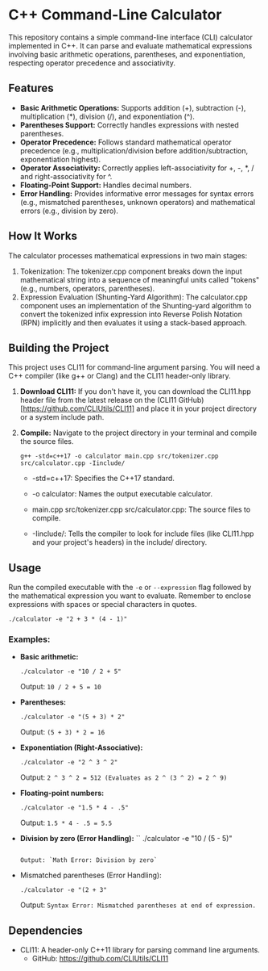 # C++ Command-Line Calculator

This repository contains a simple command-line interface (CLI) calculator implemented in C++. It can parse and evaluate mathematical expressions involving basic arithmetic operations, parentheses, and exponentiation, respecting operator precedence and associativity.

## Features
- **Basic Arithmetic Operations:** Supports addition (+), subtraction (-), multiplication (*), division (/), and exponentiation (^).
- **Parentheses Support:** Correctly handles expressions with nested parentheses.
- **Operator Precedence:** Follows standard mathematical operator precedence (e.g., multiplication/division before addition/subtraction, exponentiation highest).
- **Operator Associativity:** Correctly applies left-associativity for +, -, *, / and right-associativity for ^.
- **Floating-Point Support:** Handles decimal numbers.
- **Error Handling:** Provides informative error messages for syntax errors (e.g., mismatched parentheses, unknown operators) and mathematical errors (e.g., division by zero).

## How It Works
The calculator processes mathematical expressions in two main stages:

1. Tokenization: The tokenizer.cpp component breaks down the input mathematical string into a sequence of meaningful units called "tokens" (e.g., numbers, operators, parentheses).
2. Expression Evaluation (Shunting-Yard Algorithm): The calculator.cpp component uses an implementation of the Shunting-yard algorithm to convert the tokenized infix expression into Reverse Polish Notation (RPN) implicitly and then evaluates it using a stack-based approach.

## Building the Project
This project uses CLI11 for command-line argument parsing. You will need a C++ compiler (like g++ or Clang) and the CLI11 header-only library.

1. **Download CLI11:**
    If you don't have it, you can download the CLI11.hpp header file from the latest release on the (CLI11 GitHub)[https://github.com/CLIUtils/CLI11] and place it in your project directory or a system include path.


2. **Compile:**
    Navigate to the project directory in your terminal and compile the source files.

    ```
    g++ -std=c++17 -o calculator main.cpp src/tokenizer.cpp src/calculator.cpp -Iinclude/
    ```

    - -std=c++17: Specifies the C++17 standard.

    - -o calculator: Names the output executable calculator.

    - main.cpp src/tokenizer.cpp src/calculator.cpp: The source files to compile.

    - -Iinclude/: Tells the compiler to look for include files (like CLI11.hpp and your project's headers) in the include/ directory.


## Usage
Run the compiled executable with the `-e` or `--expression` flag followed by the mathematical expression you want to evaluate. Remember to enclose expressions with spaces or special characters in quotes.

```
./calculator -e "2 + 3 * (4 - 1)"
```

### Examples:

- **Basic arithmetic:**
    ```
    ./calculator -e "10 / 2 + 5"
    ```
    Output: `10 / 2 + 5 = 10`

- **Parentheses:**
    ```
    ./calculator -e "(5 + 3) * 2"
    ```

    Output: `(5 + 3) * 2 = 16`

- **Exponentiation (Right-Associative):**
    ```
    ./calculator -e "2 ^ 3 ^ 2"
    ```

    Output: `2 ^ 3 ^ 2 = 512 (Evaluates as 2 ^ (3 ^ 2) = 2 ^ 9)`

- **Floating-point numbers:**
    ```
    ./calculator -e "1.5 * 4 - .5"
    ```

    Output: `1.5 * 4 - .5 = 5.5`

- **Division by zero (Error Handling):**
    ``
    ./calculator -e "10 / (5 - 5)"
    ```

    Output: `Math Error: Division by zero`

- Mismatched parentheses (Error Handling):
    ```
    ./calculator -e "(2 + 3"
    ```

    Output: `Syntax Error: Mismatched parentheses at end of expression.`

## Dependencies
- CLI11: A header-only C++11 library for parsing command line arguments.
    - GitHub: https://github.com/CLIUtils/CLI11